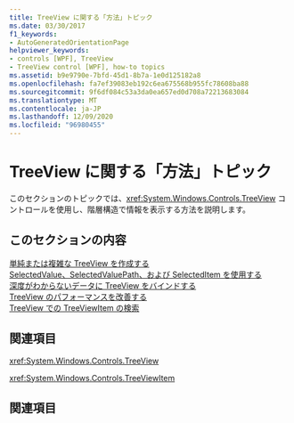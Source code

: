```yaml
---
title: TreeView に関する「方法」トピック
ms.date: 03/30/2017
f1_keywords:
- AutoGeneratedOrientationPage
helpviewer_keywords:
- controls [WPF], TreeView
- TreeView control [WPF], how-to topics
ms.assetid: b9e9790e-7bfd-45d1-8b7a-1e0d125182a8
ms.openlocfilehash: fa7ef39083eb192c6ea675568b955fc78608ba88
ms.sourcegitcommit: 9f6df084c53a3da0ea657ed0d708a72213683084
ms.translationtype: MT
ms.contentlocale: ja-JP
ms.lasthandoff: 12/09/2020
ms.locfileid: "96980455"
---
```

# <a name="treeview-how-to-topics"></a>TreeView に関する「方法」トピック
このセクションのトピックでは、<xref:System.Windows.Controls.TreeView> コントロールを使用し、階層構造で情報を表示する方法を説明します。  
  
## <a name="in-this-section"></a>このセクションの内容  
 [単純または複雑な TreeView を作成する](how-to-create-simple-or-complex-treeviews.md)  
  [SelectedValue、SelectedValuePath、および SelectedItem を使用する](how-to-use-selectedvalue-selectedvaluepath-and-selecteditem.md)  
  [深度がわからないデータに TreeView をバインドする](how-to-bind-a-treeview-to-data-that-has-an-indeterminable-depth.md)  
  [TreeView のパフォーマンスを改善する](how-to-improve-the-performance-of-a-treeview.md)  
  [TreeView での TreeViewItem の検索](how-to-find-a-treeviewitem-in-a-treeview.md)  
  
## <a name="reference"></a>関連項目  
 <xref:System.Windows.Controls.TreeView>  
  
 <xref:System.Windows.Controls.TreeViewItem>  
  
## <a name="related-sections"></a>関連項目
